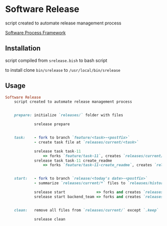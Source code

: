 # Software Release

script created to automate release management process


[Software Process Framework](https://github.com/achempion/software_process_framework)

## Installation

script compiled from `srelease.bish` to bash script

to install clone `bin/srelease` to `/usr/local/bin/srelease`

## Usage

```ruby
Software Release
    script created to automate release management process


    prepare: initialize `releases/` folder with files

             srelease prepare


    task:    - fork to branch `feature/<task>-<postfix>`
             - create task file at `releases/current/<task>`

             srelease task task-11
                 => forks `feature/task-11`, creates `releases/current/task-11`
             srelease task task-11 create_readme
                 => forks `feature/task-11-create_readme`, creates `releases/current/task-11`


    start:   - fork to branch `release/<today's date>-<postfix>`
             - summarize `releases/current/*` files to `releases/history/<branch name>`

             srelease start              => forks and creates `releases/history/2017-02-05`
             srelease start backend_team => forks and creates `releases/history/2017-02-05-backend_team`


    clean:   remove all files from `releases/current/` except `.keep`

             srelease clean
```
